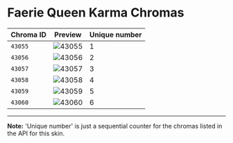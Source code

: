 # Faerie Queen Karma Chromas

| Chroma ID | Preview | Unique number |
|---|---|---|
| `43055` | ![43055](https://raw.communitydragon.org/latest/plugins/rcp-be-lol-game-data/global/default/v1/champion-chroma-images/43/43055.png) | 1 |
| `43056` | ![43056](https://raw.communitydragon.org/latest/plugins/rcp-be-lol-game-data/global/default/v1/champion-chroma-images/43/43056.png) | 2 |
| `43057` | ![43057](https://raw.communitydragon.org/latest/plugins/rcp-be-lol-game-data/global/default/v1/champion-chroma-images/43/43057.png) | 3 |
| `43058` | ![43058](https://raw.communitydragon.org/latest/plugins/rcp-be-lol-game-data/global/default/v1/champion-chroma-images/43/43058.png) | 4 |
| `43059` | ![43059](https://raw.communitydragon.org/latest/plugins/rcp-be-lol-game-data/global/default/v1/champion-chroma-images/43/43059.png) | 5 |
| `43060` | ![43060](https://raw.communitydragon.org/latest/plugins/rcp-be-lol-game-data/global/default/v1/champion-chroma-images/43/43060.png) | 6 |

---

**Note:** 'Unique number' is just a sequential counter for the chromas listed in the API for this skin.